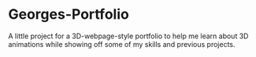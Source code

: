 # Georges-Portfolio
 A little project for a 3D-webpage-style portfolio to help me learn about 3D animations while showing off some of my skills and previous projects.
